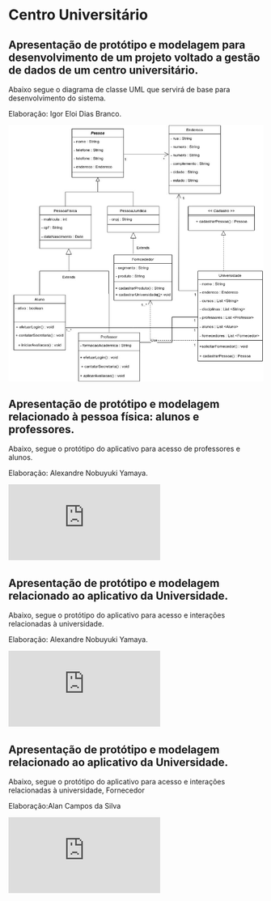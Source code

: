 ﻿# Centro Universitário
## Apresentação de protótipo e modelagem para desenvolvimento de um projeto voltado a gestão de dados de um centro universitário.
Abaixo segue o diagrama de classe UML que servirá de base para desenvolvimento do sistema.

Elaboração: Igor Eloi Dias Branco.


![DiagramaClasse](https://github.com/igoreloidiasbranco/centro_universitario/blob/main/DiagramaClasse.jpg)

## Apresentação de protótipo e modelagem relacionado à pessoa física: alunos e professores.

Abaixo, segue o protótipo do aplicativo para acesso de professores e alunos.

Elaboração: Alexandre Nobuyuki Yamaya.

![Representação Pessoa Física](https://github.com/igoreloidiasbranco/centro_universitario/blob/main/Copy%20of%20Prototype%20Template%20(5).pdf)

## Apresentação de protótipo e modelagem relacionado ao aplicativo da Universidade.

Abaixo, segue o protótipo do aplicativo para acesso e interações relacionadas à universidade.

Elaboração: Alexandre Nobuyuki Yamaya.

![Representação Universidade](https://github.com/igoreloidiasbranco/centro_universitario/blob/main/Prototype%20Template%20(2).pdf)

## Apresentação de protótipo e modelagem relacionado ao aplicativo da Universidade.

Abaixo, segue o protótipo do aplicativo para acesso e interações relacionadas à universidade, Fornecedor

Elaboração:Alan Campos da Silva

![Representação Fornecedor](https://github.com/igoreloidiasbranco/centro_universitario/blob/main/fornecedor.pdf)
